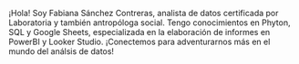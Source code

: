¡Hola! Soy Fabiana Sánchez Contreras, analista de datos certificada por Laboratoria y también antropóloga social.
Tengo conocimientos en Phyton, SQL y Google Sheets, especializada en la elaboración de informes en PowerBI y Looker Studio.
¡Conectemos para adventurarnos más en el mundo del análsis de datos!
